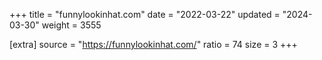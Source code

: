 +++
title = "funnylookinhat.com"
date = "2022-03-22"
updated = "2024-03-30"
weight = 3555

[extra]
source = "https://funnylookinhat.com/"
ratio = 74
size = 3
+++
